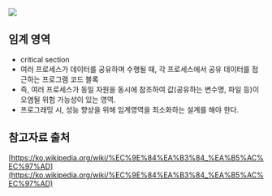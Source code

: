![](https://t1.daumcdn.net/cfile/tistory/27785B44592E4B2328)

## 임계 영역
- critical section
- 여러 프로세스가 데이터를 공유하며 수행될 때, 각 프로세스에서 공유 데이터를 접근하는 프로그램 코드 블록
- 즉, 여러 프로세스가 동일 자원을 동시에 참조하여 값(공유하는 변수명, 파일 등)이 오염될 위험 가능성이 있는 영역.
- 프로그래밍 시, 성능 향상을 위해 임계영역을 최소화하는 설계를 해야 한다.

## 참고자료 출처
[https://ko.wikipedia.org/wiki/%EC%9E%84%EA%B3%84_%EA%B5%AC%EC%97%AD](https://ko.wikipedia.org/wiki/%EC%9E%84%EA%B3%84_%EA%B5%AC%EC%97%AD)